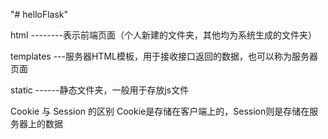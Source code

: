 "# helloFlask" 


html --------表示前端页面（个人新建的文件夹，其他均为系统生成的文件夹）

templates ---服务器HTML模板，用于接收接口返回的数据，也可以称为服务器页面

static ------静态文件夹，一般用于存放js文件


Cookie 与 Session 的区别
    Cookie是存储在客户端上的，Session则是存储在服务器上的数据

